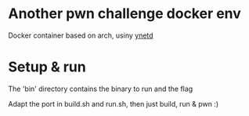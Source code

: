 # Another pwn challenge docker env

Docker container based on arch, usiny [ynetd](https://github.com/johnsonjh/ynetd)

# Setup & run 

The 'bin' directory contains the binary to run and the flag

Adapt the port in build.sh and run.sh, then just build, run & pwn :)



